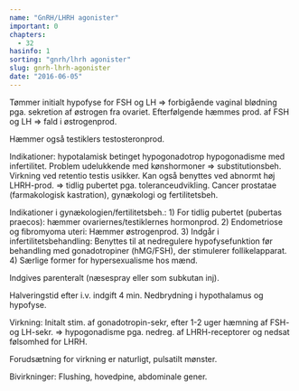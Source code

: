 ```yaml
---
name: "GnRH/LHRH agonister"
important: 0
chapters:
  - 32
hasinfo: 1
sorting: "gnrh/lhrh agonister"
slug: gnrh-lhrh-agonister
date: "2016-06-05"
---
```


Tømmer initialt hypofyse for FSH og LH => forbigående vaginal blødning pga.
sekretion af østrogen fra ovariet. Efterfølgende hæmmes prod. af FSH og LH =>
fald i østrogenprod.

Hæmmer også testiklers testosteronprod.

Indikationer: hypotalamisk betinget hypogonadotrop hypogonadisme med
infertilitet. Problem udelukkende med kønshormoner => substitutionsbeh. Virkning
ved retentio testis usikker. Kan også benyttes ved abnormt høj LHRH-prod. =>
tidlig pubertet pga. toleranceudvikling. Cancer prostatae (farmakologisk
kastration), gynækologi og fertilitetsbeh.

Indikationer i gynækologien/fertilitetsbeh.: 1) For tidlig pubertet (pubertas
praecos): hæmmer ovariernes/testiklernes hormonprod. 2) Endometriose og
fibromyoma uteri: Hæmmer østrogenprod. 3) Indgår i infertilitetsbehandling:
Benyttes til at nedregulere hypofysefunktion før behandling med gonadotropiner
(hMG/FSH), der stimulerer follikelapparat. 4) Særlige former for hypersexualisme
hos mænd.

Indgives parenteralt (næsespray eller som subkutan inj).

Halveringstid efter i.v. indgift 4 min. Nedbrydning i hypothalamus og hypofyse.

Virkning: Initalt stim. af gonadotropin-sekr, efter 1-2 uger hæmning af FSH- og
LH-sekr. => hypogonadisme pga. nedreg. af LHRH-receptorer og nedsat følsomhed
for LHRH.

Forudsætning for virkning er naturligt, pulsatilt mønster.

Bivirkninger: Flushing, hovedpine, abdominale gener.
